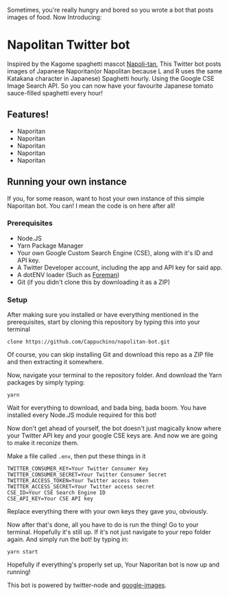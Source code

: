 Sometimes, you're really hungry and bored so you wrote a bot that posts images of food. Now Introducing: 
# Napolitan Twitter bot
Inspired by the Kagome spaghetti mascot [Napoli-tan](https://www.kagome.co.jp//campaign/naposta/napolitan/), This Twitter bot posts images of Japanese Naporitan(or Napolitan because L and R uses the same Katakana character in Japanese) Spaghetti hourly. Using the Google CSE Image Search API. So you can now have your favourite Japanese tomato sauce-filled spaghetti every hour!
## Features!

- Naporitan
- Naporitan
- Naporitan
- Naporitan
- Naporitan

## Running your own instance
If you, for some reason, want to host your own instance of this simple Naporitan bot. You can! I mean the code is on here after all!
### Prerequisites
 - Node.JS
 - Yarn Package Manager
 - Your own Google Custom Search Engine (CSE), along with it's ID and API key.
 - A Twitter Developer account, including the app and API key for said app.
 - A dotENV loader (Such as [Foreman](https://github.com/strongloop/node-foreman))
 - Git (if you didn't clone this by downloading it as a ZIP)
### Setup
After making sure you installed or have everything mentioned in the prerequisites, start by cloning this repository by typing this into your terminal
```
clone https://github.com/Cappuchino/napolitan-bot.git
```
Of course, you can skip installing Git and download this repo as a ZIP file and then extracting it somewhere.

Now, navigate your terminal to the repository folder. And download the Yarn packages by simply typing:
```
yarn
```
Wait for everything to download, and bada bing, bada boom. You have installed every Node.JS module required for this bot!

Now don't get ahead of yourself, the bot doesn't just magically know where your Twitter API key and your google CSE keys are. And now we are going to make it reconize them.

Make a file called `.env`, then put these things in it
```
TWITTER_CONSUMER_KEY=Your Twitter Consumer Key
TWITTER_CONSUMER_SECRET=Your Twitter Consumer Secret
TWITTER_ACCESS_TOKEN=Your Twitter access token
TWITTER_ACCESS_SECRET=Your Twitter access secret
CSE_ID=Your CSE Search Engine ID
CSE_API_KEY=Your CSE API key
```
Replace everything there with your own keys they gave you, obviously.

Now after that's done, all you have to do is run the thing!
Go to your terminal. Hopefully it's still up. If it's not just navigate to your repo folder again. And simply run the bot! by typing in:
```
yarn start
```
Hopefully if everything's properly set up, Your Naporitan bot is now up and running!

This bot is powered by twitter-node and [google-images](https://github.com/vadimdemedes/google-images).